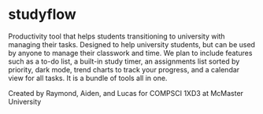 # studyflow

Productivity tool that helps students transitioning to university with managing their tasks. Designed to help university students, but can be used by anyone to manage their classwork and time. We plan to include features such as a to-do list, a built-in study timer, an assignments list sorted by priority, dark mode, trend charts to track your progress, and a calendar view for all tasks. It is a bundle of tools all in one.

Created by Raymond, Aiden, and Lucas for COMPSCI 1XD3 at McMaster University